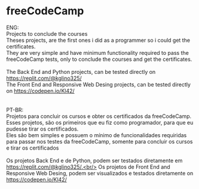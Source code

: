 # freeCodeCamp


ENG: <br/>
 Projects to conclude the courses<br/>
 Theses projects, are the first ones i did as a programmer so i could get the certificates.<br/>
 They are very simple and have minimum functionality required to pass the freeCodeCamp tests, only to conclude the courses and get the certificates.
 <br/> <br/>
The Back End and Python projects, can be tested directly on https://replit.com/@kglino325/ <br/>
The Front End and Responsive Web Desing projects, can be tested directly on https://codepen.io/Kl42/
<br/> <br/><br/>
PT-BR:<br/>
Projetos para concluir os cursos e obter os certificados da freeCodeCamp.<br/>
Esses projetos, são os primeiros que eu fiz como programador, para que eu pudesse tirar os certificados.<br/>
Eles são bem simples e possuem o mínimo de funcionalidades requiridas para passar nos testes da freeCodeCamp, somente para concluir os cursos e tirar os certificados
<br/> <br/>
Os projetos Back End e de Python, podem ser testados diretamente em https://replit.com/@kglino325/.<br/>
Os projetos de Front End and Responsive Web Desing, podem ser visualizados e testados diretamente on https://codepen.io/Kl42/<br/>
